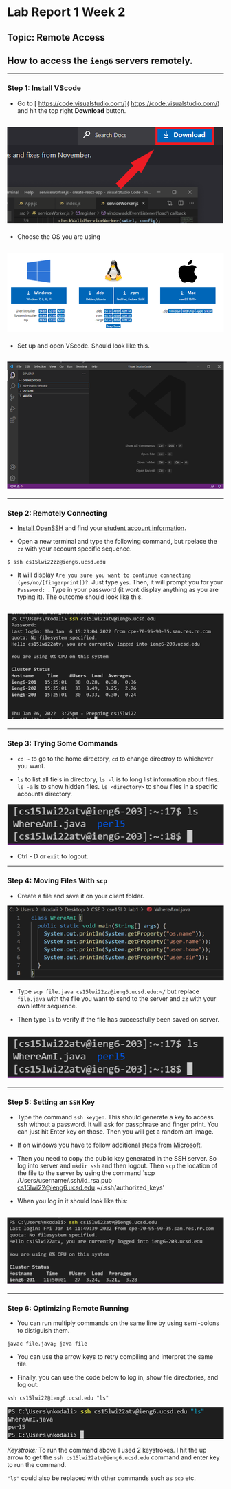 # Lab Report 1 Week 2

## Topic: Remote Access
How to access the `ieng6` servers remotely.
---
---
### Step 1: Install VScode
* Go to [ https://code.visualstudio.com/]( https://code.visualstudio.com/) and hit the top right **Download** button.

![Image](downloadvscodeimg1.png)
---
* Choose the OS you are using

![Image](do.png)
---
* Set up and open VScode. Should look like this.

![Image](do3.png)
---
---
### Step 2: Remotely Connecting
* [Install OpenSSH](https://docs.microsoft.com/en-us/windows-server/administration/openssh/openssh_install_firstuse) and find your [student account information](https://sdacs.ucsd.edu/~icc/index.php).

* Open a new terminal and type the following command, but rpelace the `zz` with your account specific sequence.
```
$ ssh cs15lwi22zz@ieng6.ucsd.edu
```

* It will display `Are you sure you want to continue connecting (yes/no/[fingerprint])?`. Just type `yes`.
Then, it will prompt you for your `Password: `. Type in your password (it wont display anything as you are typing it).
The outcome should look like this.

![Image](connectingrem.png)
---
---
### Step 3: Trying Some Commands
* `cd ~` to go to the home directory, `cd` to change directroy to whichever you want.

* `ls` to list all fiels in directory, `ls -l` is to long list information about files. `ls -a` is to show hidden files. `ls <directory>` to show files in a specific accounts directory.

![Image](tryingcom.png)

* Ctrl - D or `exit` to logout.

---
### Step 4: Moving Files With `scp`
* Create a file and save it on your client folder.

![Image](scp1.png)

* Type `scp file.java cs15lwi22zz@ieng6.ucsd.edu:~/` but replace `file.java` with the file you want to send to the server and `zz` with your own letter sequence. 

* Then type `ls` to verify if the file has successfully been saved on server. 

![Image](tryingcom.png)
---
---
### Step 5: Setting an `SSH` Key
* Type the command `ssh keygen`. This should generate a key to access ssh without a password. It will ask for passphrase and finger print. You can just hit Enter key on those. Then you will get a random art image.

* If on windows you have to follow additional steps from [Microsoft](https://docs.microsoft.com/en-us/windows-server/administration/openssh/openssh_keymanagement#user-key-generation).

* Then you need to copy the public key generated in the SSH server. So log into server and `mkdir ssh` and then logout. Then `scp` the location of the file to the server by using the command `scp /Users/username/.ssh/id_rsa.pub cs15lwi22@ieng6.ucsd.edu:~/.ssh/authorized_keys'

* When you log in it should look like this:

![Image](sshlogin.png)
---
---
### Step 6: Optimizing Remote Running
* You can run multiply commands on the same line by using semi-colons to distiguish them.

```
javac file.java; java file
```

* You can use the arrow keys to retry compiling and interpret the same file.

* Finally, you can use the code below to log in, show file directories, and log out.
```
ssh cs15lwi22@ieng6.ucsd.edu "ls"
```

![Image](step6.png)

*Keystroke:* To run the command above I used 2 keystrokes. I hit the up arrow to get the `ssh cs15lwi22atv@ieng6.ucsd.edu` command and enter key to run the command. 

`"ls"` could also be replaced with other commands such as `scp` etc.
